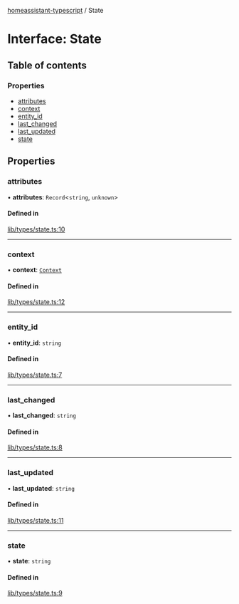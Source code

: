 [homeassistant-typescript](../README.md) / State

# Interface: State

## Table of contents

### Properties

- [attributes](State.md#attributes)
- [context](State.md#context)
- [entity\_id](State.md#entity_id)
- [last\_changed](State.md#last_changed)
- [last\_updated](State.md#last_updated)
- [state](State.md#state)

## Properties

### attributes

• **attributes**: `Record`\<`string`, `unknown`\>

#### Defined in

[lib/types/state.ts:10](https://github.com/benwainwright/hass-ts/blob/432b3d4/src/lib/types/state.ts#L10)

___

### context

• **context**: [`Context`](Context.md)

#### Defined in

[lib/types/state.ts:12](https://github.com/benwainwright/hass-ts/blob/432b3d4/src/lib/types/state.ts#L12)

___

### entity\_id

• **entity\_id**: `string`

#### Defined in

[lib/types/state.ts:7](https://github.com/benwainwright/hass-ts/blob/432b3d4/src/lib/types/state.ts#L7)

___

### last\_changed

• **last\_changed**: `string`

#### Defined in

[lib/types/state.ts:8](https://github.com/benwainwright/hass-ts/blob/432b3d4/src/lib/types/state.ts#L8)

___

### last\_updated

• **last\_updated**: `string`

#### Defined in

[lib/types/state.ts:11](https://github.com/benwainwright/hass-ts/blob/432b3d4/src/lib/types/state.ts#L11)

___

### state

• **state**: `string`

#### Defined in

[lib/types/state.ts:9](https://github.com/benwainwright/hass-ts/blob/432b3d4/src/lib/types/state.ts#L9)
